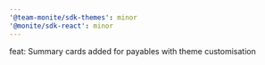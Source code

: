 ```yaml
---
'@team-monite/sdk-themes': minor
'@monite/sdk-react': minor
---
```


feat: Summary cards added for payables with theme customisation
